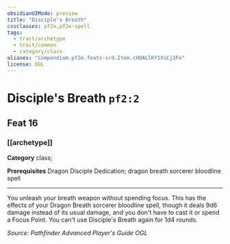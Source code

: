 ```yaml
---
obsidianUIMode: preview
title: "Disciple's Breath"
cssclasses: pf2e,pf2e-spell
tags:
  - trait/archetype
  - trait/common
  - category/class
aliases: "Compendium.pf2e.feats-srd.Item.cHOALlKY1XsCj3Fe"
license: OGL
---
```

# Disciple's Breath `pf2:2`
## Feat 16
### [[archetype]]

**Category** class; 



**Prerequisites** Dragon Disciple Dedication; dragon breath sorcerer bloodline spell
* * *
You unleash your breath weapon without spending focus. This has the effects of your Dragon Breath sorcerer bloodline spell, though it deals 9d6 damage instead of its usual damage, and you don't have to cast it or spend a Focus Point. You can't use Disciple's Breath again for 1d4 rounds.

*Source: Pathfinder Advanced Player's Guide*
*OGL*